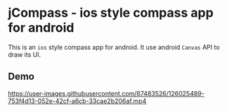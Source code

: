 # jCompass - ios style compass app for android

This is an `ios` style compass app for android.
It use android `Canvas` API to draw its UI.

## Demo
https://user-images.githubusercontent.com/87483526/126025489-753f4d13-052e-42cf-a6cb-33cae2b206af.mp4
